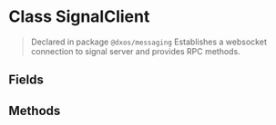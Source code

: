 # Class SignalClient
> Declared in package `@dxos/messaging`
Establishes a websocket connection to signal server and provides RPC methods.

## Fields

## Methods
